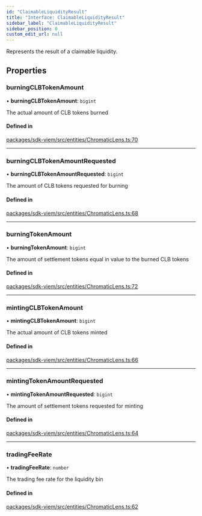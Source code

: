 ```yaml
---
id: "ClaimableLiquidityResult"
title: "Interface: ClaimableLiquidityResult"
sidebar_label: "ClaimableLiquidityResult"
sidebar_position: 0
custom_edit_url: null
---
```


Represents the result of a claimable liquidity.

## Properties

### burningCLBTokenAmount

• **burningCLBTokenAmount**: `bigint`

The actual amount of CLB tokens burned

#### Defined in

[packages/sdk-viem/src/entities/ChromaticLens.ts:70](https://github.com/chromatic-protocol/sdk/blob/cc7b6d4/packages/sdk-viem/src/entities/ChromaticLens.ts#L70)

___

### burningCLBTokenAmountRequested

• **burningCLBTokenAmountRequested**: `bigint`

The amount of CLB tokens requested for burning

#### Defined in

[packages/sdk-viem/src/entities/ChromaticLens.ts:68](https://github.com/chromatic-protocol/sdk/blob/cc7b6d4/packages/sdk-viem/src/entities/ChromaticLens.ts#L68)

___

### burningTokenAmount

• **burningTokenAmount**: `bigint`

The amount of settlement tokens equal in value to the burned CLB tokens

#### Defined in

[packages/sdk-viem/src/entities/ChromaticLens.ts:72](https://github.com/chromatic-protocol/sdk/blob/cc7b6d4/packages/sdk-viem/src/entities/ChromaticLens.ts#L72)

___

### mintingCLBTokenAmount

• **mintingCLBTokenAmount**: `bigint`

The actual amount of CLB tokens minted

#### Defined in

[packages/sdk-viem/src/entities/ChromaticLens.ts:66](https://github.com/chromatic-protocol/sdk/blob/cc7b6d4/packages/sdk-viem/src/entities/ChromaticLens.ts#L66)

___

### mintingTokenAmountRequested

• **mintingTokenAmountRequested**: `bigint`

The amount of settlement tokens requested for minting

#### Defined in

[packages/sdk-viem/src/entities/ChromaticLens.ts:64](https://github.com/chromatic-protocol/sdk/blob/cc7b6d4/packages/sdk-viem/src/entities/ChromaticLens.ts#L64)

___

### tradingFeeRate

• **tradingFeeRate**: `number`

The trading fee rate for the liquidity bin

#### Defined in

[packages/sdk-viem/src/entities/ChromaticLens.ts:62](https://github.com/chromatic-protocol/sdk/blob/cc7b6d4/packages/sdk-viem/src/entities/ChromaticLens.ts#L62)
